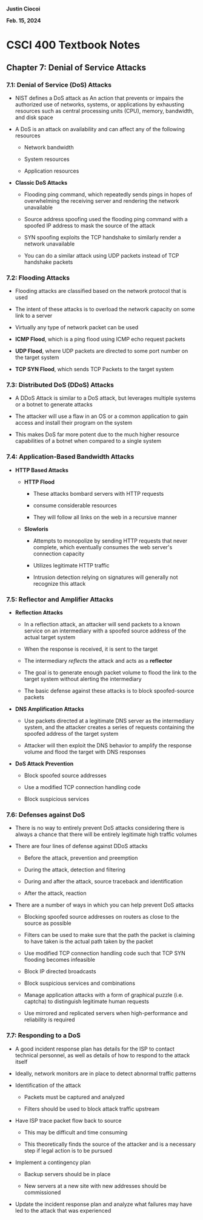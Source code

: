 **Justin Ciocoi**

**Feb. 15, 2024**

# CSCI 400 Textbook Notes

## Chapter 7: Denial of Service Attacks

### 7.1: Denial of Service (DoS) Attacks

- NIST defines a DoS attack as An action that prevents or impairs the authorized use of networks, systems, or applications by
  exhausting resources such as central processing units (CPU), memory, bandwidth, and disk space

- A DoS is an attack on availability and can affect any of the following resources
  
  - Network bandwidth
  
  - System resources
  
  - Application resources

- **Classic DoS Attacks**
  
  - Flooding ping command, which repeatedly sends pings in hopes of overwhelming the receiving server and rendering the network unavailable
  
  - Source address spoofing used the flooding ping command with a spoofed IP address to mask the source of the attack
  
  - SYN spoofing exploits the TCP handshake to similarly render a network unavailable
  
  - You can do a similar attack using UDP packets instead of TCP handshake packets

### 7.2: Flooding Attacks

- Flooding attacks are classified based on the network protocol that is used

- The intent of these attacks is to overload the network capacity on some link to a server

- Virtually any type of network packet can be used 

- **ICMP Flood**, which is a ping flood using ICMP echo request packets

- **UDP Flood**, where UDP packets are directed to some port number on the target system

- **TCP SYN Flood**, which sends TCP Packets to the target system

### 7.3: Distributed DoS (DDoS) Attacks

- A DDoS Attack is similar to a DoS attack, but leverages multiple systems or a botnet to generate attacks

- The attacker will use a flaw in an OS or a common application to gain access and install their program on the system

- This makes DoS far more potent due to the much higher resource capabilities of a botnet when compared to a single system

### 7.4: Application-Based Bandwidth Attacks

- **HTTP Based Attacks**
  
  - **HTTP Flood**
    
    - These attacks bombard servers with HTTP requests
    
    - consume considerable resources
    
    - They will follow all links on the web in a recursive manner
  
  - **Slowloris**
    
    - Attempts to monopolize by sending HTTP requests that never complete, which eventually consumes the web server's connection capacity 
    
    - Utilizes legitimate HTTP traffic
    
    - Intrusion detection relying on signatures will generally not recognize this attack

### 7.5: Reflector and Amplifier Attacks

- **Reflection Attacks**
  
  - In a reflection attack, an attacker will send packets to a known service on an intermediary with a spoofed source address of the actual target system
  
  - When the response is received, it is sent to the target
  
  - The intermediary *reflects* the attack and acts as a **reflector**
  
  - The goal is to generate enough packet volume to flood the link to the target system without alerting the intermediary
  
  - The basic defense against these attacks is to block spoofed-source packets

- **DNS Amplification Attacks**
  
  - Use packets directed at a legitimate DNS server as the intermediary system, and the attacker creates a series of requests containing the spoofed address of the target system
  
  - Attacker will then exploit the DNS behavior to amplify the response volume and flood the target with DNS responses

- **DoS Attack Prevention**
  
  - Block spoofed source addresses
  
  - Use a modified TCP connection handling code 
  
  - Block suspicious services

### 7.6: Defenses against DoS

- There is no way to entirely prevent DoS attacks considering there is always a chance that there will be entirely legitimate high traffic volumes

- There are four lines of defense against DDoS attacks
  
  - Before the attack, prevention and preemption
  
  - During the attack, detection and filtering
  
  - During and after the attack, source traceback and identification
  
  - After the attack, reaction

- There are a number of ways in which you can help prevent DoS attacks
  
  - Blocking spoofed source addresses on routers as close to the source as possible
  
  - Filters can be used to make sure that the path the packet is claiming to have taken is the actual path taken by the packet
  
  - Use modified TCP connection handling code such that TCP SYN flooding becomes infeasible
  
  - Block IP directed broadcasts
  
  - Block suspicious services and combinations
  
  - Manage application attacks with a form of graphical puzzle (i.e. captcha) to distinguish legitimate human requests
  
  - Use mirrored and replicated servers when high-performance and reliability is required

### 7.7: Responding to a DoS

- A good incident response plan has details for the ISP to contact technical personnel, as well as details of how to respond to the attack itself

- Ideally, network monitors are in place to detect abnormal traffic patterns

- Identification of the attack
  
  - Packets must be captured and analyzed
  
  - Filters should be used to block attack traffic upstream

- Have ISP trace packet flow back to source
  
  - This may be difficult and time consuming
  
  - This theoretically finds the source of the attacker and is a necessary step if legal action is to be pursued

- Implement a contingency plan
  
  - Backup servers should be in place 
  
  - New servers at a new site with new addresses should be commissioned

- Update the incident response plan and analyze what failures may have led to the attack that was experienced

